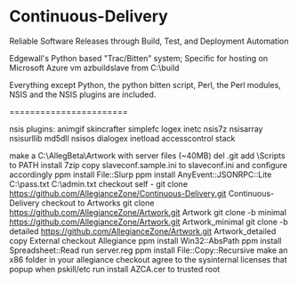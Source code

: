 Continuous-Delivery
===================

Reliable Software Releases through Build, Test, and Deployment Automation

Edgewall's Python based "Trac/Bitten" system; Specific for hosting on Microsoft Azure vm azbuildslave from C:\build


Everything except Python, the python bitten script, Perl, the Perl modules, NSIS and the NSIS plugins are included.




=======================

nsis plugins:
animgif
skincrafter
simplefc
logex
inetc
nsis7z
nsisarray
nsisurllib
md5dll
nsisos
dialogex
inetload
accesscontrol
stack

make a C:\AllegBeta\Artwork with server files (~40MB)
del .git
add <Your Python>\Scripts to PATH
install 7zip
copy slaveconf.sample.ini to slaveconf.ini and configure accordingly
ppm install File::Slurp
ppm install AnyEvent::JSONRPC::Lite
C:\pass.txt
C:\admin.txt
checkout self - git clone https://github.com/AllegianceZone/Continuous-Delivery.git Continuous-Delivery
checkout to Artworks
	git clone https://github.com/AllegianceZone/Artwork.git Artwork
	git clone -b minimal https://github.com/AllegianceZone/Artwork.git Artwork_minimal
	git clone -b detailed https://github.com/AllegianceZone/Artwork.git Artwork_detailed
copy External
checkout Allegiance
ppm install Win32::AbsPath
ppm install Spreadsheet::Read
run server.reg
ppm install File::Copy::Recursive
make an x86 folder in your allegiance checkout
agree to the sysinternal licenses that popup when pskill/etc run
install AZCA.cer to trusted root


